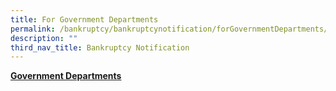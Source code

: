 ```yaml
---
title: For Government Departments
permalink: /bankruptcy/bankruptcynotification/forGovernmentDepartments/
description: ""
third_nav_title: Bankruptcy Notification
---
```




<u><b>Government Departments</b></u><br>